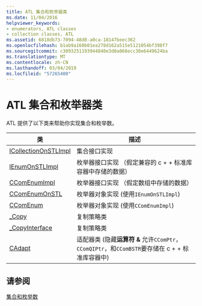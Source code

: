 ```yaml
---
title: ATL 集合和枚举器类
ms.date: 11/04/2016
helpviewer_keywords:
- enumerators, ATL classes
- collection classes, ATL
ms.assetid: 6818db73-7094-48d8-a0ca-18147beec362
ms.openlocfilehash: b1ab9a160b01ea278d162a515e5121054bf398f7
ms.sourcegitcommit: c3093251193944840e3d0a068ecc30e6449624ba
ms.translationtype: MT
ms.contentlocale: zh-CN
ms.lasthandoff: 03/04/2019
ms.locfileid: "57265400"
---
```

# <a name="atl-collection-and-enumerator-classes"></a>ATL 集合和枚举器类

ATL 提供了以下类来帮助你实现集合和枚举数。

|类|描述|
|-----------|-----------------|
|[ICollectionOnSTLImpl](../atl/reference/icollectiononstlimpl-class.md)|集合接口实现|
|[IEnumOnSTLImpl](../atl/reference/ienumonstlimpl-class.md)|枚举器接口实现 （假定兼容的 c + + 标准库容器中存储的数据）|
|[CComEnumImpl](../atl/reference/ccomenumimpl-class.md)|枚举器接口实现 （假定数组中存储的数据）|
|[CComEnumOnSTL](../atl/reference/ccomenumonstl-class.md)|枚举器对象实现 (使用`IEnumOnSTLImpl`)|
|[CComEnum](../atl/reference/ccomenum-class.md)|枚举器对象实现 (使用`CComEnumImpl`)|
|[_Copy](../atl/atl-copy-policy-classes.md)|复制策略类|
|[_CopyInterface](../atl/atl-copy-policy-classes.md)|复制策略类|
|[CAdapt](../atl/reference/cadapt-class.md)|适配器类 (隐藏**运算符 &** 允许`CComPtr`， `CComQIPtr`，和`CComBSTR`要存储在 c + + 标准库容器中)|

## <a name="see-also"></a>请参阅

[集合和枚举数](../atl/atl-collections-and-enumerators.md)
